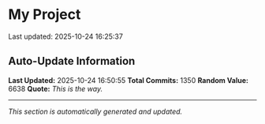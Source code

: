 # My Project


Last updated: 2025-10-24 16:25:37













































































































































































































































































































































































































































































































































































































































































































































































































































































































































































































































































































































































































































































































































































































































































































































































































































































































































































































## Auto-Update Information

**Last Updated:** 2025-10-24 16:50:55
**Total Commits:** 1350
**Random Value:** 6638
**Quote:** _This is the way._

---
_This section is automatically generated and updated._